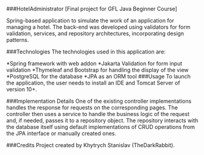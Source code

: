 ###HotelAdministrator
[Final project for GFL Java Beginner Course]

Spring-based application to simulate the work of an application for managing a hotel. The back-end was developed using validators for form validation, services, and repository architectures, incorporating design patterns.

###Technologies
The technologies used in this application are:

*Spring framework with web addon
*Jakarta Validation for form input validation
*Thymeleaf and Bootstrap for handling the display of the view
*PostgreSQL for the database
*JPA as an ORM tool
###Usage
To launch the application, the user needs to install an IDE and Tomcat Server of version 10+.

###Implementation Details
One of the existing controller implementations handles the response for requests on the corresponding pages. The controller then uses a service to handle the business logic of the request and, if needed, passes it to a repository object. The repository interacts with the database itself using default implementations of CRUD operations from the JPA interface or manually created ones.

###Credits
Project created by Khytrych Stanislav (TheDarkRabbit).
